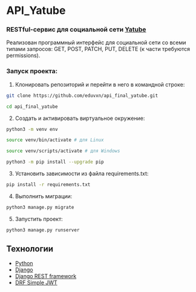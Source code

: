 # API_Yatube
### RESTful-сервис для социальной сети [Yatube](https://github.com/eduvxn/hw05_final)

Реализован программный интерфейс для социальной сети со всеми типами запросов: GET, POST, PATCH, PUT, DELETE (к части требуются permissions).

### Запуск проекта:

1. Клонировать репозиторий и перейти в него в командной строке:

``` bash
git clone https://github.com/eduvxn/api_final_yatube.git
```

``` bash
cd api_final_yatube
```

2. Cоздать и активировать виртуальное окружение:

``` bash
python3 -m venv env
```

``` bash
source venv/bin/activate # для Linux
```

``` bash
source venv/scripts/activate # для Windows
```

``` bash
python3 -m pip install --upgrade pip
```

3. Установить зависимости из файла requirements.txt:
 
``` bash
pip install -r requirements.txt
```

4. Выполнить миграции:

``` bash
python3 manage.py migrate
```

5. Запустить проект:

``` bash
python3 manage.py runserver
```

## Технологии

* [Python](https://www.python.org/)
* [Django](https://www.djangoproject.com/)
* [Django REST framework](https://www.django-rest-framework.org/)
* [DRF Simple JWT](https://django-rest-framework-simplejwt.readthedocs.io/en/latest/)
